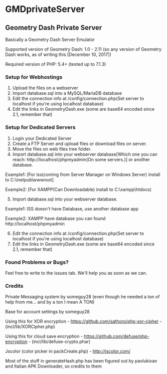 # GMDprivateServer
## Geometry Dash Private Server
Basically a Geometry Dash Server Emulator

Supported version of Geometry Dash: 1.0 - 2.11 (so any version of Geometry Dash works, as of writing this [December 10, 2017])

Required version of PHP: 5.4+ (tested up to 7.1.3)

### Setup for Webhostings
1) Upload the files on a webserver
2) Import database.sql into a MySQL/MariaDB database
3) Edit the connection info at /config/connection.php(Set server to localhost if you're using localhost database)
4) Edit the links in GeometryDash.exe (some are base64 encoded since 2.1, remember that)

### Setup for Dedicated Servers
1) Login your Dedicated Server
2) Create a FTP Server and upload files or download files on server.
3) Move the files on web files tree folder.
4) Import database.sql into your webserver database[Which one you can reach: http://localhost/phpmyadmin(On some servers.)] or another database.

Example1: [For iss(coming from Server Manager on Windows Server) install to C:\inetpub\wwwroot]

Example2: [For XAMPP(Can Downloadable) install to C:\xampp\htdocs)

5) Import database.sql into your webserver database.

Example1: ISS doesn't have Database, use another database app

Example2: XAMPP have database you can found http://localhost/phpmyadmin

6) Edit the connection info at /config/connection.php(Set server to localhost if you're using localhost database)
7) Edit the links in GeometryDash.exe (some are base64 encoded since 2.1, remember that)
 
### Found Problems or Bugs?
Feel free to write to the issues tab.
We'll help you as soon as we can.

### Credits
Private Messaging system by someguy28 (even though he needed a ton of help from me... and by a ton I mean A TON)

Base for account settings by someguy28

Using this for XOR encryption - https://github.com/sathoro/php-xor-cipher - (incl/lib/XORCipher.php)

Using this for cloud save encryption - https://github.com/defuse/php-encryption - (incl/lib/defuse-crypto.phar)

Jscolor (color picker in packCreate.php) - http://jscolor.com/

Most of the stuff in generateHash.php has been figured out by pavlukivan and Italian APK Downloader, so credits to them
